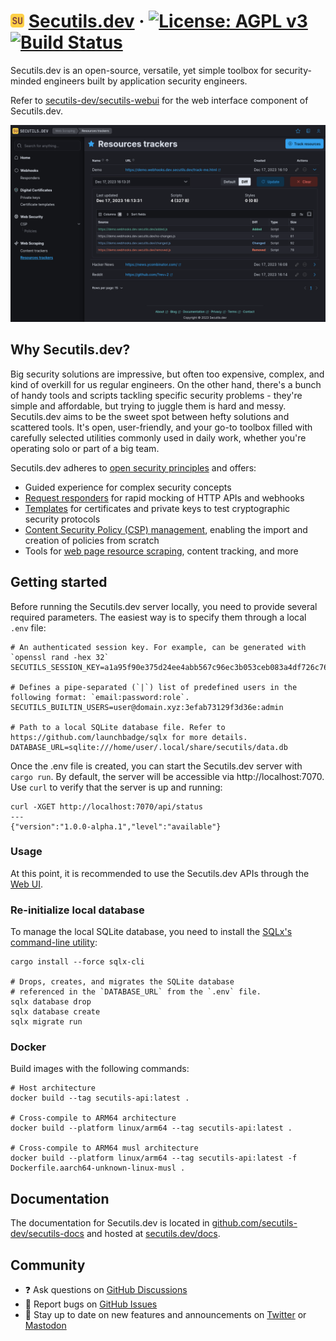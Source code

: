 # <img src="https://raw.githubusercontent.com/secutils-dev/secutils/main/assets/logo/secutils-logo-initials.png" alt="Secutils.dev" width="22"> [Secutils.dev](https://secutils.dev) &middot; [![License: AGPL v3](https://img.shields.io/badge/License-AGPL%20v3-blue.svg)](https://github.com/secutils-dev/secutils/blob/main/LICENSE) [![Build Status](https://github.com/secutils-dev/secutils/actions/workflows/ci.yml/badge.svg)](https://github.com/secutils-dev/secutils/actions)

Secutils.dev is an open-source, versatile, yet simple toolbox for security-minded engineers built by application security engineers.

Refer to [secutils-dev/secutils-webui](https://github.com/secutils-dev/secutils-webui) for the web interface component of Secutils.dev.

![Secutils.dev UI](https://github.com/secutils-dev/.github/blob/main/profile/promo.png?raw=true)

## Why Secutils.dev?

Big security solutions are impressive, but often too expensive, complex, and kind of overkill for us regular engineers. On the other hand, there's a bunch of handy tools and scripts tackling specific security problems - they're simple and affordable, but trying to juggle them is hard and messy. Secutils.dev aims to be the sweet spot between hefty solutions and scattered tools. It's open, user-friendly, and your go-to toolbox filled with carefully selected utilities commonly used in daily work, whether you're operating solo or part of a big team.

Secutils.dev adheres to [open security principles](https://en.wikipedia.org/wiki/Open_security) and offers:
* Guided experience for complex security concepts
* [Request responders](https://secutils.dev/docs/guides/webhooks) for rapid mocking of HTTP APIs and webhooks
* [Templates](https://secutils.dev/docs/guides/digital_certificates) for certificates and private keys to test cryptographic security protocols
* [Content Security Policy (CSP) management](https://secutils.dev/docs/guides/web_security/csp), enabling the import and creation of policies from scratch
* Tools for [web page resource scraping](https://secutils.dev/docs/guides/web_scraping/resources), content tracking, and more

## Getting started

Before running the Secutils.dev server locally, you need to provide several required parameters. The easiest way is to specify them through a local `.env` file:
```dotenv
# An authenticated session key. For example, can be generated with `openssl rand -hex 32`
SECUTILS_SESSION_KEY=a1a95f90e375d24ee4abb567c96ec3b053ceb083a4df726c76f8570230311c58

# Defines a pipe-separated (`|`) list of predefined users in the following format: `email:password:role`.
SECUTILS_BUILTIN_USERS=user@domain.xyz:3efab73129f3d36e:admin

# Path to a local SQLite database file. Refer to https://github.com/launchbadge/sqlx for more details.
DATABASE_URL=sqlite:///home/user/.local/share/secutils/data.db
```

Once the .env file is created, you can start the Secutils.dev server with `cargo run`. By default, the server will be accessible via http://localhost:7070. Use `curl` to verify that the server is up and running:

```shellThis command 
curl -XGET http://localhost:7070/api/status
---
{"version":"1.0.0-alpha.1","level":"available"}
```

### Usage

At this point, it is recommended to use the Secutils.dev APIs through the [Web UI](https://github.com/secutils-dev/secutils-webui).

### Re-initialize local database

To manage the local SQLite database, you need to install the [SQLx's command-line utility](https://github.com/launchbadge/sqlx/tree/main/sqlx-cli):
```shell
cargo install --force sqlx-cli

# Drops, creates, and migrates the SQLite database
# referenced in the `DATABASE_URL` from the `.env` file.
sqlx database drop
sqlx database create
sqlx migrate run
```

### Docker

Build images with the following commands:
```shell
# Host architecture
docker build --tag secutils-api:latest .

# Cross-compile to ARM64 architecture
docker build --platform linux/arm64 --tag secutils-api:latest .

# Cross-compile to ARM64 musl architecture
docker build --platform linux/arm64 --tag secutils-api:latest -f Dockerfile.aarch64-unknown-linux-musl .
```

## Documentation

The documentation for Secutils.dev is located in [github.com/secutils-dev/secutils-docs](https://github.com/secutils-dev/secutils-docs/) and hosted at [secutils.dev/docs](https://secutils.dev/docs).

## Community

- ❓ Ask questions on [GitHub Discussions](https://github.com/secutils-dev/secutils/discussions)
- 🐛 Report bugs on [GitHub Issues](https://github.com/secutils-dev/secutils/issues)
- 📣 Stay up to date on new features and announcements on [Twitter](https://twitter.com/secutils) or [Mastodon](https://fosstodon.org/@secutils)
